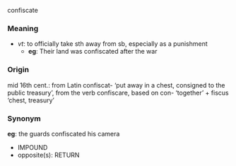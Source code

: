 confiscate
### Meaning
+ _vt_: to officially take sth away from sb, especially as a punishment
	+ __eg__: Their land was confiscated after the war

### Origin

mid 16th cent.: from Latin confiscat- ‘put away in a chest, consigned to the public treasury’, from the verb confiscare, based on con- ‘together’ + fiscus ‘chest, treasury’

### Synonym

__eg__: the guards confiscated his camera

+ IMPOUND
+ opposite(s): RETURN


